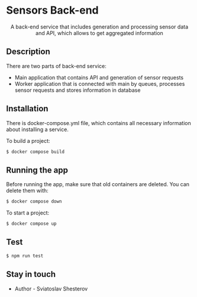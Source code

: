 
# Sensors Back-end

  <p align="center">A back-end service that includes generation and processing sensor data and API, which allows to get aggregated information</p>

## Description

There are two parts of back-end service:

- Main application that contains API and generation of sensor requests
- Worker application that is connected with main by queues, processes sensor requests and stores information in database 

## Installation

There is docker-compose.yml file, which contains all necessary information about installing a service.

To build a project:

```bash
$ docker compose build
```

## Running the app

Before running the app, make sure that old containers are deleted. You can delete them with:

```bash
$ docker compose down
```

To start a project:

```bash
$ docker compose up
```

## Test

```bash
$ npm run test
```

## Stay in touch

- Author - Sviatoslav Shesterov
